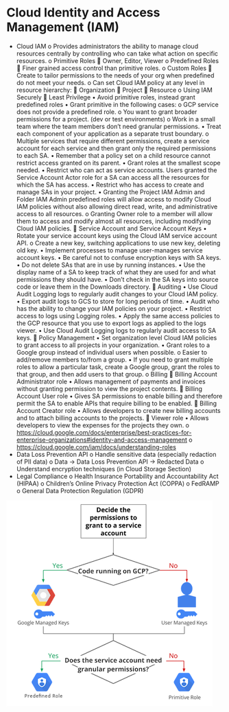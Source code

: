 # Cloud Identity and Access Management (IAM)

-	Cloud IAM
o	Provides administrators the ability to manage cloud resources centrally by controlling who can take what action on specific resources.
o	Primitive Roles
	Owner, Editor, Viewer
o	Predefined Roles
	Finer grained access control than primitive roles.
o	Custom Roles
	Create to tailor permissions to the needs of your org when predefined do not meet your needs.
o	Can set Cloud IAM policy at any level in resource hierarchy:
	Organization
	Project
	Resource
o	Using IAM Securely
	Least Privilege
•	Avoid primitive roles, instead grant predefined roles
•	Grant primitive in the following cases:
o	GCP service does not provide a predefined role.
o	You want to grant broader permissions for a project. (dev or test environments)
o	Work in a small team where the team members don’t need granular permissions.
•	Treat each component of your application as a separate trust boundary.
o	Multiple services that require different permissions, create a service account for each service and then grant only the required permissions to each SA.
•	Remember that a policy set on a child resource cannot restrict access granted on its parent.
•	Grant roles at the smallest scope needed.
•	Restrict who can act as service accounts. Users granted the Service Account Actor role for a SA can access all the resources for which the SA has access.
•	Restrict who has access to create and manage SAs in your project.
•	Granting the Project IAM Admin and Folder IAM Admin predefined roles will allow access to modify Cloud IAM policies without also allowing direct read, write, and administrative access to all resources.
o	Granting Owner role to a member will allow them to access and modify almost all resources, including modifying Cloud IAM policies.
	Service Account and Service Account Keys
•	Rotate your service account keys using the Cloud IAM service account API.
o	Create a new key, switching applications to use new key, deleting old key.
•	Implement processes to manage user-manages service account keys.
•	Be careful not to confuse encryption keys with SA keys.
•	Do not delete SAs that are in use by running instances.
•	Use the display name of a SA to keep track of what they are used for and what permissions they should have.
•	Don’t check in the SA keys into source code or leave them in the Downloads directory.
	Auditing
•	Use Cloud Audit Logging logs to regularly audit changes to your Cloud IAM policy.
•	Export audit logs to GCS to store for long periods of time.
•	Audit who has the ability to change your IAM policies on your project.
•	Restrict access to logs using Logging roles.
•	Apply the same access policies to the GCP resource that you use to export logs as applied to the logs viewer.
•	Use Cloud Audit Logging logs to regularly audit access to SA keys.
	Policy Management
•	Set organization level Cloud IAM policies to grant access to all projects in your organization.
•	Grant roles to a Google group instead of individual users when possible.
o	Easier to add/remove members to/from a group.
•	If you need to grant multiple roles to allow a particular task, create a Google group, grant the roles to that group, and then add users to that group.
o	Billing
	Billing Account Administrator role
•	Allows management of payments and invoices without granting permission to view the project contents.
	Billing Account User role
•	Gives SA permissions to enable billing and therefore permit the SA to enable APIs that require billing to be enabled.
	Billing Account Creator role
•	Allows developers to create new billing accounts and to attach billing accounts to the projects.
	Viewer role
•	Allows developers to view the expenses for the projects they own.
o	https://cloud.google.com/docs/enterprise/best-practices-for-enterprise-organizations#identity-and-access-management
o	https://cloud.google.com/iam/docs/understanding-roles
-	Data Loss Prevention API
o	Handle sensitive data (especially redaction of PII data)
o	Data -> Data Loss Prevention API -> Redacted Data
o	Understand encryption techniques (in Cloud Storage Section)
-	Legal Compliance
o	Health Insurance Portability and Accountability Act (HIPAA)
o	Children’s Online Privacy Protection Act (COPPA)
o	FedRAMP
o	General Data Protection Regulation (GDPR)

![alt text](../images/sa-flowchart.png)
